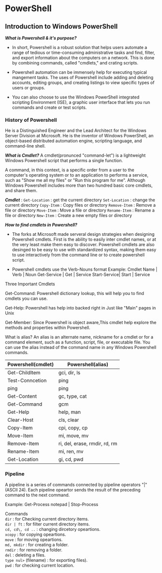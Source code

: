 # PowerShell

## Introduction to Windows PowerShell

 ***What is Powershell & it's purpose?*** 
 - In short, Powershell is a robust solution that helps users
   automate a range of tedious or time-consuming administrative
   tasks and find, filter, and export information about the 
   computers on a network. This is done by combining commands, 
   called "cmdlets," and crating scripts.

 - Powershell automation can be immensely help for executing typical
   mangement tasks. The uses of Powershell include adding and 
   deleting accounts, editing groups, and creating listings to 
   view specific types of users or groups.

 - You can also choose to use the Windows PowerShell integrated
   scripting Environment (ISE), a graphic user interface that 
   lets you run commands and create or test scripts.

### History of Powershell

 He is a Distinguished Engineer and the Lead Architect for the
 Windows Server Division at Microsoft. He is the inventor of
 Windows PowerShell, an object-based distributed automation
 engine, scripting language, and command-line shell.

 ***What is Cmdlet?***
 A cmdlet(pronunced "command-let") is a lightweight Windows Powershell
 script that performs a single function.

 A command, in this context, is a specific order from a user
 to the computer's operating system or to an application to
 performs a service, such as "Show me all my files" or "Run this 
 program for me". Although Windows Powershell includes more than
 two hundred basic core cmdlets, and share them.

 ***Cmdlet*** :
 `Get-Location` : get the current directory 
 `Set-Location` : change the current directory
 `Copy-Item` : Copy files or directory
 `Remove-Item` : Remove a file or directory
 `Move-Item` : Move a file or directory
 `Rename-Item` : Rename a file or directory
 `New-Item` : Create a new empty files or directory
 
 ***How to find cmdlets in Powershell?***
 - The forks at Microsoft made serveral design strategies when 
   designing Powershell cmdlets. First is the ability to easily
   inter cmdlet names, or at the very least make them easy to 
   discover. Powershell cmdlets are also desinged to be easy to
   use with standardized syntax, making them easy to use interactively
   from the command line or to create powershell script.
 
 - Powershell cmdlets use the Verb-Nouns format 
   Example:
   Cmdlet Name  | Verb  | Noun
   Get-Service  | Get   | Service
   Start-Service| Start | Service

 Three Important Cmdlets
 
 Get-Command: Powershell dictionary lookup, this will help you
 to find cmdlets you can use.

 Get-Help: Powershell has help into backed right in Just like 
 "Main" pages in Unix

 Get-Member: Since Powershell is object aware,This cmdlet help
 explore the methods and properties within Powershell.

 What is alias?
 An alias is an alternate name, nickname for a cmdlet or for 
 a command element, such as a function, script, file, or
 executable file. You can use the alias instead of the command
 name in any Windows Powershell commands.


| Powershell(cmdlet)|  Powershell(alias) |
|-------------------|----------------- |
| Get-ChildItem     |  gci, dir, ls |
| Test-Conncetion   |  ping |
| ping              |  ping |
| Get-Content       |  gc, type, cat|
| Get-Command       |  gcm |
| Get-Help          |  help, man|
| Clear-Host        |  cls, clear|
| Copy-Item         |  cpi, copy, cp|
| Move-Item         |  mi, move, mv|
| Remove-Item       |  ri, del, erase, rmdir, rd, rm|
| Rename-Item       |  mi, ren, mv|
| Get-Location      |  gi, cd, pwd|

### Pipeline

 A pipeline is a series of commands connected by pipeline 
 operators "|" (ASCII 24). Each pipeline opeartor sends the result
 of the preceding command to the next command.

 Example: Get-Process notepad | Stop-Process

 Commands    
 `dir` : for Checking current directory items.   
 `dir | ft` : for filter current directory items.    
 `cd, cd\, cd ..` : changing dircetory opeartions.    
 `xcopy` : for copying opeartions.      
 `move` : for moving opeartions.        
 `md, mkdir` : for creating a folder.     
 `rmdir` : for removing a folder.      
 `del` : deleting a files.      
 `type nul>` (filename) : for exporting files).      
 `pwd` : for checking current location.       
